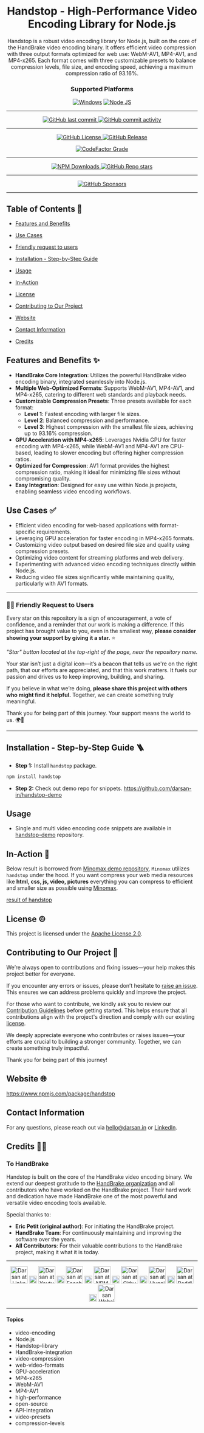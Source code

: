 <div align="center">

# Handstop - High-Performance Video Encoding Library for Node.js

<p id="intro">Handstop is a robust video encoding library for Node.js, built on the core of the HandBrake video encoding binary. It offers efficient video compression with three output formats optimized for web use: WebM-AV1, MP4-AV1, and MP4-x265. Each format comes with three customizable presets to balance compression levels, file size, and encoding speed, achieving a maximum compression ratio of 93.16%.</p>

### Supported Platforms

[![Windows](https://img.shields.io/badge/Windows-0078D6?style=for-the-badge&logo=windows&logoColor=white)]()
[![Node JS](https://img.shields.io/badge/Node.js-43853D?style=for-the-badge&logo=node.js&logoColor=white)]()

---

<p>

<span>
  <a href="https://github.com/darsan-in/Handstop/commits/main">
    <img src="https://img.shields.io/github/last-commit/darsan-in/Handstop?display_timestamp=committer&style=for-the-badge&label=Updated%20On" alt="GitHub last commit"/>
  </a>
</span>

<span>
  <a href="">
    <img src="https://img.shields.io/github/commit-activity/m/darsan-in/Handstop?style=for-the-badge&label=Commit%20Activity" alt="GitHub commit activity"/>
  </a>
</span>

</p>

---

<p>

<span>
  <a href="LICENSE">
    <img src="https://img.shields.io/github/license/darsan-in/Handstop?style=for-the-badge&label=License" alt="GitHub License"/>
  </a>
</span>

<span>
  <a href="https://github.com/darsan-in/Handstop/releases">
    <img src="https://img.shields.io/github/v/release/darsan-in/Handstop?include_prereleases&sort=date&display_name=tag&style=for-the-badge&label=Latest%20Version" alt="GitHub Release"/>
  </a>
</span>

</p>

<p>

<span>
  <a href="https://www.codefactor.io/repository/github/darsan-in/Handstop/issues/main">
    <img src="https://img.shields.io/codefactor/grade/github/darsan-in/Handstop?style=for-the-badge&label=Code%20Quality%20Grade" alt="CodeFactor Grade"/>
  </a>
</span>

</p>

---

<p>

<span>
  <a href="">
    <img src="https://img.shields.io/npm/d18m/handstop?style=for-the-badge&label=Downloads%20On%20NPM" alt="NPM Downloads"/>
  </a>
</span>

<span>
  <a href="">
    <img src="https://img.shields.io/github/stars/darsan-in/Handstop?style=for-the-badge&label=Stars" alt="GitHub Repo stars"/>
  </a>
</span>

</p>

---

<p>

<span>
  <a href="https://github.com/sponsors/darsan-in">
    <img src="https://img.shields.io/github/sponsors/darsan-in?style=for-the-badge&label=Generous%20Sponsors" alt="GitHub Sponsors"/>
  </a>
</span>

</p>

---

</div>

## Table of Contents 📝

- [Features and Benefits](#features-and-benefits-)
- [Use Cases](#use-cases-)
- [Friendly request to users](#-friendly-request-to-users)

- [Installation - Step-by-Step Guide](#installation---step-by-step-guide-)
- [Usage](#usage)
- [In-Action](#in-action-)

- [License](#license-%EF%B8%8F)
- [Contributing to Our Project](#contributing-to-our-project-)
- [Website](#website-)

- [Contact Information](#contact-information)
- [Credits](#credits-)

## Features and Benefits ✨

* **HandBrake Core Integration**: Utilizes the powerful HandBrake video encoding binary, integrated seamlessly into Node.js.
* **Multiple Web-Optimized Formats**: Supports WebM-AV1, MP4-AV1, and MP4-x265, catering to different web standards and playback needs.
* **Customizable Compression Presets**: Three presets available for each format:
  * **Level 1**: Fastest encoding with larger file sizes.
  * **Level 2**: Balanced compression and performance.
  * **Level 3**: Highest compression with the smallest file sizes, achieving up to 93.16% compression.
* **GPU Acceleration with MP4-x265**: Leverages Nvidia GPU for faster encoding with MP4-x265, while WebM-AV1 and MP4-AV1 are CPU-based, leading to slower encoding but offering higher compression ratios.
* **Optimized for Compression**: AV1 format provides the highest compression ratio, making it ideal for minimizing file sizes without compromising quality.
* **Easy Integration**: Designed for easy use within Node.js projects, enabling seamless video encoding workflows.


## Use Cases ✅

* Efficient video encoding for web-based applications with format-specific requirements.
* Leveraging GPU acceleration for faster encoding in MP4-x265 formats.
* Customizing video output based on desired file size and quality using compression presets.
* Optimizing video content for streaming platforms and web delivery.
* Experimenting with advanced video encoding techniques directly within Node.js.
* Reducing video file sizes significantly while maintaining quality, particularly with AV1 formats.


---

### 🙏🏻 Friendly Request to Users

Every star on this repository is a sign of encouragement, a vote of confidence, and a reminder that our work is making a difference. If this project has brought value to you, even in the smallest way, **please consider showing your support by giving it a star.** ⭐

_"Star" button located at the top-right of the page, near the repository name._

Your star isn’t just a digital icon—it’s a beacon that tells us we're on the right path, that our efforts are appreciated, and that this work matters. It fuels our passion and drives us to keep improving, building, and sharing.

If you believe in what we’re doing, **please share this project with others who might find it helpful.** Together, we can create something truly meaningful.

Thank you for being part of this journey. Your support means the world to us. 🌍💖

---

## Installation - Step-by-Step Guide 🪜

- **Step 1:** Install `handstop` package.
```bash
npm install handstop
```
- **Step 2:** Check out demo repo for snippets.
https://github.com/darsan-in/handstop-demo


## Usage

- Single and multi video encoding code snippets are available in [handstop-demo](https://github.com/darsan-in/handstop-demo) repository.


## In-Action 🤺
Below result is borrowed from [Minomax demo repository](https://github.com/cresteem/Minomax-Demo), `Minomax` utilizes `handstop` under the hood.
If you want compress your web media resources like **html, css, js, video, pictures** everything you can compress to efficient and smaller size as possible using [Minomax](https://github.com/cresteem/Minomax).

[result of handstop](https://github.com/cresteem/Minomax-Demo/blob/main/reports/video_compression.png)

## License ©️

This project is licensed under the [Apache License 2.0](LICENSE).

## Contributing to Our Project 🤝

We’re always open to contributions and fixing issues—your help makes this project better for everyone.

If you encounter any errors or issues, please don’t hesitate to [raise an issue](../../issues/new). This ensures we can address problems quickly and improve the project.

For those who want to contribute, we kindly ask you to review our [Contribution Guidelines](CONTRIBUTING) before getting started. This helps ensure that all contributions align with the project's direction and comply with our existing [license](LICENSE).

We deeply appreciate everyone who contributes or raises issues—your efforts are crucial to building a stronger community. Together, we can create something truly impactful.

Thank you for being part of this journey!

## Website 🌐

<a id="url" href="https://www.npmjs.com/package/handstop">https://www.npmjs.com/package/handstop</a>

## Contact Information

For any questions, please reach out via hello@darsan.in or [LinkedIn](https://www.linkedin.com/in/darsan-in/).

## Credits 🙏🏻
### To HandBrake
Handstop is built on the core of the HandBrake video encoding binary. We extend our deepest gratitude to the [HandBrake organization](https://github.com/HandBrake) and all contributors who have worked on the HandBrake project. Their hard work and dedication have made HandBrake one of the most powerful and versatile video encoding tools available. 

Special thanks to:
- **Eric Petit (original author)**: For initiating the HandBrake project.
- **HandBrake Team**: For continuously maintaining and improving the software over the years.
- **All Contributors**: For their valuable contributions to the HandBrake project, making it what it is today.


---

<p align="center">

<span>
<a href="https://www.linkedin.com/in/darsan-in/"><img width='45px' height='45px' src="https://raw.githubusercontent.com/darsan-in/.github/main/brand/footer-icons/linkedin.png" alt="Darsan at Linkedin"></a>
</span>

<span>
  <img width='20px' height='20px' src="https://raw.githubusercontent.com/darsan-in/.github/main/brand/footer-icons/gap.png" alt="place holder image">
</span>

<span>
<a href="https://www.youtube.com/@darsan-in"><img width='45px' height='45px' src="https://raw.githubusercontent.com/darsan-in/.github/main/brand/footer-icons/youtube.png" alt="Darsan at Youtube"></a>
</span>

<span>
  <img width='20px' height='20px' src="https://raw.githubusercontent.com/darsan-in/.github/main/brand/footer-icons/gap.png" alt="place holder image">
</span>

<span>
<a href="https://www.facebook.com/darsan.in/"><img width='45px' height='45px' src="https://raw.githubusercontent.com/darsan-in/.github/main/brand/footer-icons/facebook.png" alt="Darsan at Facebook"></a>
</span>

<span>
  <img width='20px' height='20px' src="https://raw.githubusercontent.com/darsan-in/.github/main/brand/footer-icons/gap.png" alt="place holder image">
</span>

<span>
<a href="https://www.npmjs.com/~darsan.in"><img width='45px' height='45px' src="https://raw.githubusercontent.com/darsan-in/.github/main/brand/footer-icons/npm.png" alt="Darsan at NPM"></a>
</span>

<span>
  <img width='20px' height='20px' src="https://raw.githubusercontent.com/darsan-in/.github/main/brand/footer-icons/gap.png" alt="place holder image">
</span>

<span>
<a href="https://github.com/darsan-in"><img width='45px' height='45px' src="https://raw.githubusercontent.com/darsan-in/.github/main/brand/footer-icons/github.png" alt="Darsan at Github"></a>
</span>

<span>
  <img width='20px' height='20px' src="https://raw.githubusercontent.com/darsan-in/.github/main/brand/footer-icons/gap.png" alt="place holder image">
</span>

<span>
<a href="https://huggingface.co/darsan"><img width='45px' height='45px' src="https://raw.githubusercontent.com/darsan-in/.github/main/brand/footer-icons/hf.png" alt="Darsan at Huggingface"></a>
</span>

<span>
  <img width='20px' height='20px' src="https://raw.githubusercontent.com/darsan-in/.github/main/brand/footer-icons/gap.png" alt="place holder image">
</span>

<span>
<a href="https://www.reddit.com/user/iamspdarsan/"><img width='45px' height='45px' src="https://raw.githubusercontent.com/darsan-in/.github/main/brand/footer-icons/reddit.png" alt="Darsan at Reddit"></a>
</span>

<span>
  <img width='20px' height='20px' src="https://raw.githubusercontent.com/darsan-in/.github/main/brand/footer-icons/gap.png" alt="place holder image">
</span>

<span>
<a href="https://darsan.in/"><img width='45px' height='45px' src="https://raw.githubusercontent.com/darsan-in/.github/main/brand/footer-icons/website.png" alt="Darsan Website"></a>
</span>

<p>

---

#### Topics

<ul id="keywords">
<li>video-encoding</li>
<li>Node.js</li>
<li>Handstop-library</li>
<li>HandBrake-integration</li>
<li>video-compression</li>
<li>web-video-formats</li>
<li>GPU-acceleration</li>
<li>MP4-x265</li>
<li>WebM-AV1</li>
<li>MP4-AV1</li>
<li>high-performance</li>
<li>open-source</li>
<li>API-integration</li>
<li>video-presets</li>
<li>compression-levels</li>
</ul>
